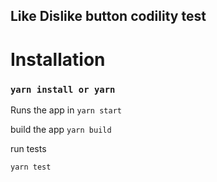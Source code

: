 ## Like Dislike button codility test

# Installation 

### `yarn install or yarn`

Runs the app in
`yarn start`

build the app
`yarn build`

run tests

`yarn test`
